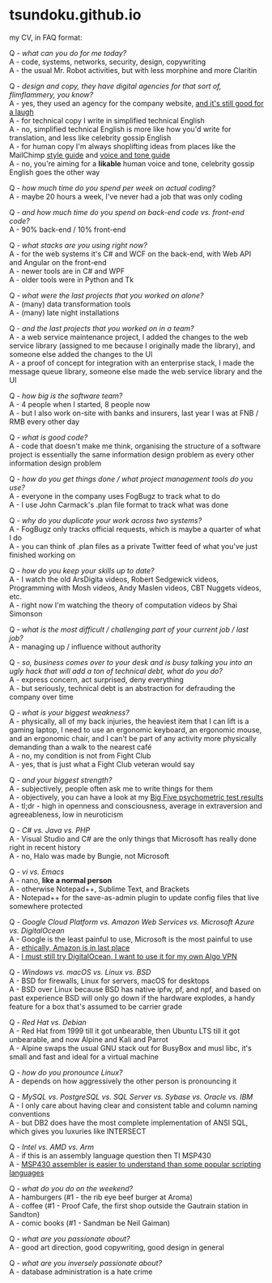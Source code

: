 # tsundoku.github.io

my CV, in FAQ format:  

Q - *what can you do for me today?*  
A - code, systems, networks, security, design, copywriting  
A - the usual Mr. Robot activities, but with less morphine and more Claritin  

Q - *design and copy, they have digital agencies for that sort of, flimflammery, you know?*  
A - yes, they used an agency for the company website, [and it's still good for a laugh](https://www.adweek.com/creativity/vince-vaughn-and-costars-pose-idiotic-stock-photos-you-can-have-free-163239/)  
A - for technical copy I write in simplified technical English  
A - no, simplified technical English is more like how you'd write for translation, and less like celebrity gossip English  
A - for human copy I'm always shoplifting ideas from places like the MailChimp [style guide](https://styleguide.mailchimp.com/) and [voice and tone guide](http://voiceandtone.com/)  
A - no, you're aiming for a **likable** human voice and tone, celebrity gossip English goes the other way  

Q - *how much time do you spend per week on actual coding?*  
A - maybe 20 hours a week, I've never had a job that was only coding  

Q - *and how much time do you spend on back-end code vs. front-end code?*  
A - 90% back-end / 10% front-end  

Q - *what stacks are you using right now?*  
A - for the web systems it's C# and WCF on the back-end, with Web API and Angular on the front-end  
A - newer tools are in C# and WPF  
A - older tools were in Python and Tk  

Q - *what were the last projects that you worked on alone?*  
A - (many) data transformation tools  
A - (many) late night installations  

Q - *and the last projects that you worked on in a team?*  
A - a web service maintenance project, I added the changes to the web service library (assigned to me because I originally made the library), and someone else added the changes to the UI  
A - a proof of concept for integration with an enterprise stack, I made the message queue library, someone else made the web service library and the UI

Q - *how big is the software team?*  
A - 4 people when I started, 8 people now  
A - but I also work on-site with banks and insurers, last year I was at FNB / RMB every other day  

Q - *what is good code?*  
A - code that doesn't make me think, organising the structure of a software project is essentially the same information design problem as every other information design problem  

Q - *how do you get things done / what project management tools do you use?*  
A - everyone in the company uses FogBugz to track what to do  
A - I use John Carmack's .plan file format to track what was done  

Q - *why do you duplicate your work across two systems?*  
A - FogBugz only tracks official requests, which is maybe a quarter of what I do  
A - you can think of .plan files as a private Twitter feed of what you've just finished working on  

Q - *how do you keep your skills up to date?*  
A - I watch the old ArsDigita videos, Robert Sedgewick videos, Programming with Mosh videos, Andy Maslen videos, CBT Nuggets videos, etc.  
A - right now I'm watching the theory of computation videos by Shai Simonson  

Q - *what is the most difficult / challenging part of your current job / last job?*  
A - managing up / influence without authority  

Q - *so, business comes over to your desk and is busy talking you into an ugly hack that will add a ton of technical debt, what do you do?*  
A - express concern, act surprised, deny everything  
A - but seriously, technical debt is an abstraction for defrauding the company over time  

Q - *what is your biggest weakness?*  
A - physically, all of my back injuries, the heaviest item that I can lift is a gaming laptop, I need to use an ergonomic keyboard, an ergonomic mouse, and an ergonomic chair, and I can't be part of any activity more physically demanding than a walk to the nearest café  
A - no, my condition is not from Fight Club  
A - yes, that is just what a Fight Club veteran would say  

Q - *and your biggest strength?*  
A - subjectively, people often ask me to write things for them  
A - objectively, you can have a look at my [Big Five psychometric test results](https://bigfive-test.com/result/5b4b11be7a90d1005389026d)  
A - tl;dr - high in openness and consciousness, average in extraversion and agreeableness, low in neuroticism  

Q - *C# vs. Java vs. PHP*  
A - Visual Studio and C# are the only things that Microsoft has really done right in recent history  
A - no, Halo was made by Bungie, not Microsoft  

Q - *vi vs. Emacs*  
A - nano, **like a normal person**  
A - otherwise Notepad++, Sublime Text, and Brackets  
A - Notepad++ for the save-as-admin plugin to update config files that live somewhere protected  

Q - *Google Cloud Platform vs. Amazon Web Services vs. Microsoft Azure vs. DigitalOcean*  
A - Google is the least painful to use, Microsoft is the most painful to use  
A - [ethically, Amazon is in last place](https://gizmodo.com/reminder-amazon-treats-its-employees-like-shit-1792642652)  
A - [I must still try DigitalOcean, I want to use it for my own Algo VPN](https://zeltser.com/deploy-algo-vpn-digital-ocean/)  

Q - *Windows vs. macOS vs. Linux vs. BSD*  
A - BSD for firewalls, Linux for servers, macOS for desktops  
A - BSD over Linux because BSD has native ipfw, pf, and npf, and based on past experience BSD will only go down if the hardware explodes, a handy feature for a box that's assumed to be carrier grade  

Q - *Red Hat vs. Debian*  
A - Red Hat from 1999 till it got unbearable, then Ubuntu LTS till it got unbearable, and now Alpine and Kali and Parrot  
A - Alpine swaps the usual GNU stack out for BusyBox and musl libc, it's small and fast and ideal for a virtual machine  

Q - *how do you pronounce Linux?*  
A - depends on how aggressively the other person is pronouncing it  

Q - *MySQL vs. PostgreSQL vs. SQL Server vs. Sybase vs. Oracle vs. IBM*  
A - I only care about having clear and consistent table and column naming conventions  
A - but DB2 does have the most complete implementation of ANSI SQL, which gives you luxuries like INTERSECT  

Q - *Intel vs. AMD vs. Arm*  
A - if this is an assembly language question then TI MSP430  
A - [MSP430 assembler is easier to understand than some popular scripting languages](http://robotics.hobbizine.com/asmlau.html)

Q - *what do you do on the weekend?*  
A - hamburgers (#1 - the rib eye beef burger at Aroma)  
A - coffee (#1 - Proof Cafe, the first shop outside the Gautrain station in Sandton)  
A - comic books (#1 - Sandman be Neil Gaiman)  

Q - *what are you passionate about?*  
A - good art direction, good copywriting, good design in general  

Q - *what are you inversely passionate about?*  
A - database administration is a hate crime  
